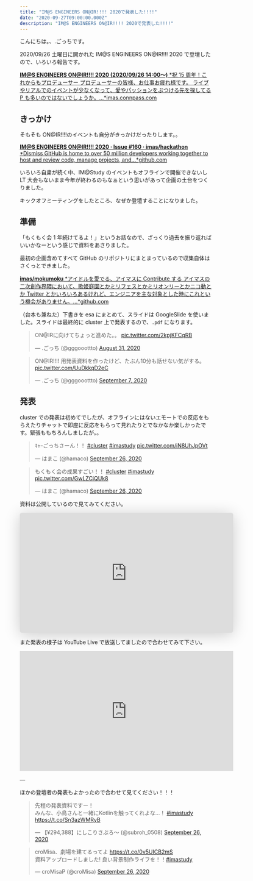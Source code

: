 ```yaml
---
title: "IM@S ENGINEERS ON@IR!!!! 2020で発表した!!!!"
date: "2020-09-27T09:00:00.000Z"
description: "IM@S ENGINEERS ON@IR!!!! 2020で発表した!!!!"
---
```


こんにちは。、.ごっちです。

2020/09/26 土曜日に開かれた IM@S ENGINEERS ON@IR!!!! 2020 で登壇したので、いろいろ報告です。

[**IM@S ENGINEERS ON@IR!!!! 2020 (2020/09/26 14:00〜)** *祝 15 周年！これからもプロデューサー プロデューサーの皆様、お仕事お疲れ様です。 ライブやリアルでのイベントが少なくなって、愛やパッションをぶつける先を探してる P も多いのではないでしょうか。…*imas.connpass.com](https://imas.connpass.com/event/186165/)

## きっかけ

そもそも ON@IR!!!!のイベントも自分がきっかけだったりします。。

[**IM@S ENGINEERS ON@IR!!!! 2020 · Issue #160 · imas/hackathon** *Dismiss GitHub is home to over 50 million developers working together to host and review code, manage projects, and…*github.com](https://github.com/imas/hackathon/issues/160)

いろいろ自粛が続く中、IM@Study のイベントもオフラインで開催できないし LT 大会もないまま今年が終わるのもなぁという思いがあって企画の土台をつくりました。

キックオフミーティングをしたところ、なぜか登壇することになりました。

## 準備

「もくもく会 1 年続けてるよ！」というお話なので、ざっくり過去を振り返ればいいかなーという感じで資料をあさりました。

最初の企画含めてすべて GitHub のリポジトリにまとまっているので収集自体はさくっとできました。

[**imas/mokumoku** *アイドルを愛でる、アイマスに Contribute する アイマスの二次創作界隈において、歌姫庭園とかミリフェスとかミリオンリーとかニコ動とか Twitter とかいろいろあるけれど、エンジニアを主な対象とした時にこれという機会がありません。…*github.com](https://github.com/imas/mokumoku)

（台本も兼ねた）下書きを esa にまとめて、スライドは GoogleSlide を使いました。スライドは最終的に cluster 上で発表するので、`.pdf` になります。

<blockquote class="twitter-tweet"><p lang="ja" dir="ltr">ON@IRに向けてちょっと進めた。。 <a href="https://t.co/2kpjKFCqRB">pic.twitter.com/2kpjKFCqRB</a></p>&mdash; .ごっち (@gggooottto) <a href="https://twitter.com/gggooottto/status/1300443840281673733?ref_src=twsrc%5Etfw">August 31, 2020</a></blockquote>

<blockquote class="twitter-tweet"><p lang="ja" dir="ltr">ON@IR!!!! 用発表資料を作ったけど、たぶん10分も話せない気がする。 <a href="https://t.co/UuDkkqD2eC">pic.twitter.com/UuDkkqD2eC</a></p>&mdash; .ごっち (@gggooottto) <a href="https://twitter.com/gggooottto/status/1302963914490015753?ref_src=twsrc%5Etfw">September 7, 2020</a></blockquote>

## 発表

cluster での発表は初めてでしたが、オフラインにはないエモートでの反応をもらえたりチャットで即座に反応をもらって見れたりとでなかなか楽しかったです。緊張ももちろんしましたが。。

<blockquote class="twitter-tweet"><p lang="ja" dir="ltr">ｷｬｰごっちさーん！！ <a href="https://twitter.com/hashtag/cluster?src=hash&amp;ref_src=twsrc%5Etfw">#cluster</a> <a href="https://twitter.com/hashtag/imastudy?src=hash&amp;ref_src=twsrc%5Etfw">#imastudy</a> <a href="https://t.co/iN8UhJpOVt">pic.twitter.com/iN8UhJpOVt</a></p>&mdash; はまこ (@hamaco) <a href="https://twitter.com/hamaco/status/1309726998651043841?ref_src=twsrc%5Etfw">September 26, 2020</a></blockquote>

<blockquote class="twitter-tweet"><p lang="ja" dir="ltr">もくもく会の成果すごい！！ <a href="https://twitter.com/hashtag/cluster?src=hash&amp;ref_src=twsrc%5Etfw">#cluster</a> <a href="https://twitter.com/hashtag/imastudy?src=hash&amp;ref_src=twsrc%5Etfw">#imastudy</a> <a href="https://t.co/GwLZCiQUk8">pic.twitter.com/GwLZCiQUk8</a></p>&mdash; はまこ (@hamaco) <a href="https://twitter.com/hamaco/status/1309729800806789120?ref_src=twsrc%5Etfw">September 26, 2020</a></blockquote>

資料は公開しているので見てみてください。

<iframe width="560" height="315" class="speakerdeck-iframe" style="border: 0px none; background: rgba(0, 0, 0, 0.1) none repeat scroll 0% 0% padding-box; margin: 0px; padding: 0px; border-radius: 6px; box-shadow: rgba(0, 0, 0, 0.2) 0px 5px 40px;" src="https://speakerdeck.com/player/2b53885e180b4c759f815a36cd66ccdf" title="アイマスエンジニアもくもく会を約1年続けているお話" allowfullscreen="true" mozallowfullscreen="true" webkitallowfullscreen="true" data-ratio="1.78343949044586" frameborder="0"></iframe>

また発表の様子は YouTube Live で放送してましたので合わせてみて下さい。

<center><iframe width="560" height="315" src="https://www.youtube.com/embed/vbxanH0neQU" frameborder="0" allowfullscreen></iframe></center>

—

ほかの登壇者の発表もよかったので合わせて見てください！！！

<blockquote class="twitter-tweet"><p lang="ja" dir="ltr">先程の発表資料ですー！<br>みんな、小鳥さんと一緒にKotlinを触ってくれよな…！ <a href="https://twitter.com/hashtag/imastudy?src=hash&amp;ref_src=twsrc%5Etfw">#imastudy</a> <a href="https://t.co/Sn3azWMRyB">https://t.co/Sn3azWMRyB</a></p>&mdash; 【¥294,388】にしこりさぶろ〜 (@subroh_0508) <a href="https://twitter.com/subroh_0508/status/1309730313401114625?ref_src=twsrc%5Etfw">September 26, 2020</a></blockquote>

<blockquote class="twitter-tweet"><p lang="ja" dir="ltr">croMisa、劇場を建てるってよ <a href="https://t.co/0v5UICB2mS">https://t.co/0v5UICB2mS</a> <br>資料アップロードしました! 良い背景制作ライフを！！<a href="https://twitter.com/hashtag/imastudy?src=hash&amp;ref_src=twsrc%5Etfw">#imastudy</a></p>&mdash; croMisaP (@croMisa) <a href="https://twitter.com/croMisa/status/1309735868005928961?ref_src=twsrc%5Etfw">September 26, 2020</a></blockquote>
